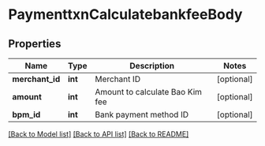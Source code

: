 # PaymenttxnCalculatebankfeeBody

## Properties
Name | Type | Description | Notes
------------ | ------------- | ------------- | -------------
**merchant_id** | **int** | Merchant ID | [optional] 
**amount** | **int** | Amount to calculate Bao Kim fee | [optional] 
**bpm_id** | **int** | Bank payment method ID | [optional] 

[[Back to Model list]](../README.md#documentation-for-models) [[Back to API list]](../README.md#documentation-for-api-endpoints) [[Back to README]](../README.md)

